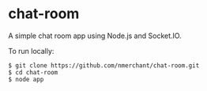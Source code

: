 # chat-room

A simple chat room app using Node.js and Socket.IO.

To run locally:

```
$ git clone https://github.com/nmerchant/chat-room.git
$ cd chat-room
$ node app
```
